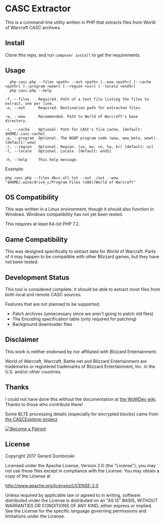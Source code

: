 # CASC Extractor

This is a command-line utility written in PHP that extracts files from World of Warcraft CASC archives.

## Install

Clone this repo, and run `composer install` to get the requirements.

## Usage

```  
  php casc.php --files <path> --out <path> [--wow <path>] [--cache <path>] [--program <wow>] [--region <us>] [--locale <enUS>]
  php casc.php --help

-f, --files    Required. Path of a text file listing the files to extract, one per line. 
-o, --out      Required. Destination path for extracted files.

-w, --wow      Recommended. Path to World of Warcraft's base directory.

-c, --cache    Optional. Path for CASC's file cache. [default: $HOME/.casc-cache]
-p, --program  Optional. The NGDP program code (wow, wow_beta, wowt). [default: wow] 
-r, --region   Optional. Region. (us, eu, cn, tw, kr) [default: us]
-l, --locale   Optional. Locale. [default: enUS]

-h, --help     This help message.
```

Example:

`php casc.php --files dbcs.all.txt --out ./out --wow "$HOME/.wine/drive_c/Program Files (x86)/World of Warcraft"`

## OS Compatibility

This was written in a Linux environment, though it should also function in Windows. Windows compatibility has not yet been tested.

This requires at least 64-bit PHP 7.2.

## Game Compatibility

This was designed specifically to extract data for World of Warcraft. Parts of it may happen to be compatible with other Blizzard games, but they have not been tested.

## Development Status

This tool is considered complete. It should be able to extract most files from both local and remote CASC sources.

Features that are not planned to be supported:
* Patch archives (unnecessary since we aren't going to patch old files)
* The Encoding specification table (only required for patching)
* Background downloader files

## Disclaimer

This work is neither endorsed by nor affiliated with Blizzard Entertainment.

World of Warcraft, Warcraft, Battle.net and Blizzard Entertainment are trademarks or registered trademarks of Blizzard Entertainment, Inc. in the U.S. and/or other countries.

## Thanks

I could not have done this without the documentation at [the WoWDev wiki](https://wowdev.wiki/CASC). Thanks to those who contribute there!

Some BLTE processing details (especially for encrypted blocks) came from [the CASCExplorer project](https://github.com/WoW-Tools/CASCExplorer).

[![Become a Patron!](https://everynothing.net/patronButton.png)](https://www.patreon.com/bePatron?u=4445407)

## License

Copyright 2017 Gerard Dombroski

Licensed under the Apache License, Version 2.0 (the "License");
you may not use these files except in compliance with the License.
You may obtain a copy of the License at

  http://www.apache.org/licenses/LICENSE-2.0

Unless required by applicable law or agreed to in writing, software
distributed under the License is distributed on an "AS IS" BASIS,
WITHOUT WARRANTIES OR CONDITIONS OF ANY KIND, either express or implied.
See the License for the specific language governing permissions and
limitations under the License.
